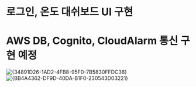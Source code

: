 # 로그인, 온도 대쉬보드 UI 구현

# AWS DB, Cognito, CloudAlarm 통신 구현 예정

![{34891D26-1AD2-4FB8-95F0-7B5830FFDC38}](https://github.com/user-attachments/assets/bfd195cc-05f9-40a0-8586-047b6df0f194)
![{BB4A4362-DF9D-40DA-B1F0-230543D03221}](https://github.com/user-attachments/assets/b4b6f1d3-2c46-4afb-9211-879071a09b41)
